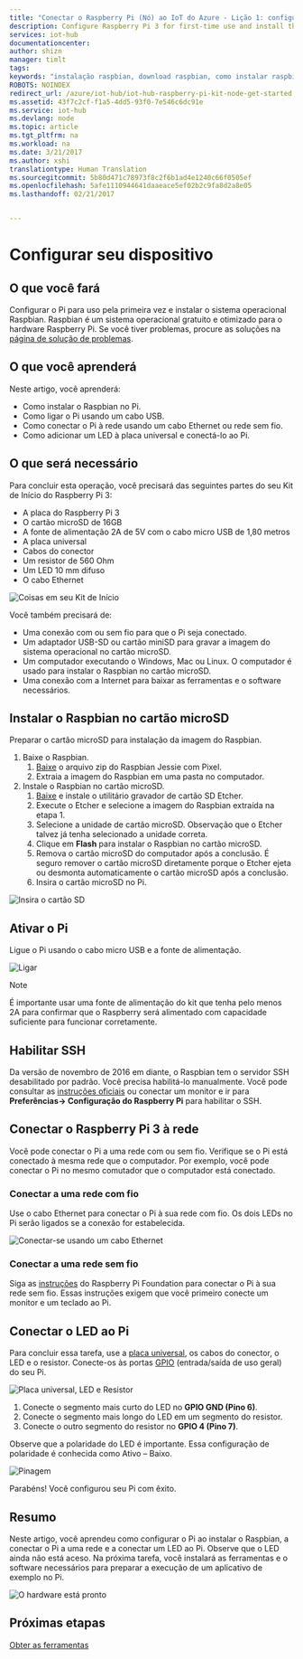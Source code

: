 ```yaml
---
title: "Conectar o Raspberry Pi (Nó) ao IoT do Azure - Lição 1: configurar dispositivo | Microsoft Docs"
description: Configure Raspberry Pi 3 for first-time use and install the Raspbian OS, a free operating system that is optimized for the Raspberry Pi hardware.
services: iot-hub
documentationcenter: 
author: shizn
manager: timlt
tags: 
keywords: "instalação raspbian, download raspbian, como instalar raspbian, configuração raspbian, instalação raspbian raspberry pi, raspberry pi instalar so, instalação de placa sd raspberry pi, conexão raspberry pi, conectar-se ao raspberry pi, conectividade raspberry pi"
ROBOTS: NOINDEX
redirect_url: /azure/iot-hub/iot-hub-raspberry-pi-kit-node-get-started
ms.assetid: 43f7c2cf-f1a5-4dd5-93f0-7e546c6dc91e
ms.service: iot-hub
ms.devlang: node
ms.topic: article
ms.tgt_pltfrm: na
ms.workload: na
ms.date: 3/21/2017
ms.author: xshi
translationtype: Human Translation
ms.sourcegitcommit: 5b80d471c78973f8c2f6b1ad4e1240c66f0505ef
ms.openlocfilehash: 5afe1110944641daaeace5ef02b2c9fa8d2a8e05
ms.lasthandoff: 02/21/2017


---
```

# <a name="configure-your-device"></a>Configurar seu dispositivo
## <a name="what-you-will-do"></a>O que você fará
Configurar o Pi para uso pela primeira vez e instalar o sistema operacional Raspbian. Raspbian é um sistema operacional gratuito e otimizado para o hardware Raspberry Pi. Se você tiver problemas, procure as soluções na [página de solução de problemas](iot-hub-raspberry-pi-kit-node-troubleshooting.md).

## <a name="what-you-will-learn"></a>O que você aprenderá
Neste artigo, você aprenderá:

* Como instalar o Raspbian no Pi.
* Como ligar o Pi usando um cabo USB.
* Como conectar o Pi à rede usando um cabo Ethernet ou rede sem fio.
* Como adicionar um LED à placa universal e conectá-lo ao Pi.

## <a name="what-you-will-need"></a>O que será necessário
Para concluir esta operação, você precisará das seguintes partes do seu Kit de Início do Raspberry Pi 3:

* A placa do Raspberry Pi 3
* O cartão microSD de 16GB
* A fonte de alimentação 2A de 5V com o cabo micro USB de 1,80 metros
* A placa universal
* Cabos do conector
* Um resistor de 560 Ohm
* Um LED 10 mm difuso
* O cabo Ethernet

![Coisas em seu Kit de Início](media/iot-hub-raspberry-pi-lessons/lesson1/starter_kit.jpg)

Você também precisará de:

* Uma conexão com ou sem fio para que o Pi seja conectado.
* Um adaptador USB-SD ou cartão miniSD para gravar a imagem do sistema operacional no cartão microSD.
* Um computador executando o Windows, Mac ou Linux. O computador é usado para instalar o Raspbian no cartão microSD.
* Uma conexão com a Internet para baixar as ferramentas e o software necessários.

## <a name="install-raspbian-on-the-microsd-card"></a>Instalar o Raspbian no cartão microSD
Preparar o cartão microSD para instalação da imagem do Raspbian.

1. Baixe o Raspbian.
   1. [Baixe](https://www.raspberrypi.org/downloads/raspbian/) o arquivo zip do Raspbian Jessie com Pixel.
   2. Extraia a imagem do Raspbian em uma pasta no computador.
2. Instale o Raspbian no cartão microSD.
   1. [Baixe](https://www.etcher.io) e instale o utilitário gravador de cartão SD Etcher.
   2. Execute o Etcher e selecione a imagem do Raspbian extraída na etapa 1.
   3. Selecione a unidade de cartão microSD.
      Observação que o Etcher talvez já tenha selecionado a unidade correta.
   4. Clique em **Flash** para instalar o Raspbian no cartão microSD.
   5. Remova o cartão microSD do computador após a conclusão.
      É seguro remover o cartão microSD diretamente porque o Etcher ejeta ou desmonta automaticamente o cartão microSD após a conclusão.
   6. Insira o cartão microSD no Pi.

![Insira o cartão SD](media/iot-hub-raspberry-pi-lessons/lesson1/insert_sdcard.jpg)

## <a name="turn-on-pi"></a>Ativar o Pi
Ligue o Pi usando o cabo micro USB e a fonte de alimentação.

![Ligar](media/iot-hub-raspberry-pi-lessons/lesson1/micro_usb_power_on.jpg)

> [!NOTE]
> É importante usar uma fonte de alimentação do kit que tenha pelo menos 2A para confirmar que o Raspberry será alimentado com capacidade suficiente para funcionar corretamente.

## <a name="enable-ssh"></a>Habilitar SSH
Da versão de novembro de 2016 em diante, o Raspbian tem o servidor SSH desabilitado por padrão. Você precisa habilitá-lo manualmente. Você pode consultar as [instruções oficiais](https://www.raspberrypi.org/documentation/remote-access/ssh/) ou conectar um monitor e ir para **Preferências-> Configuração do Raspberry Pi** para habilitar o SSH.

## <a name="connect-raspberry-pi-3-to-the-network"></a>Conectar o Raspberry Pi 3 à rede
Você pode conectar o Pi a uma rede com ou sem fio. Verifique se o Pi está conectado à mesma rede que o computador. Por exemplo, você pode conectar o Pi no mesmo comutador que o computador está conectado.

### <a name="connect-to-a-wired-network"></a>Conectar a uma rede com fio
Use o cabo Ethernet para conectar o Pi à sua rede com fio. Os dois LEDs no Pi serão ligados se a conexão for estabelecida.

![Conectar-se usando um cabo Ethernet](media/iot-hub-raspberry-pi-lessons/lesson1/connect_ethernet.jpg)

### <a name="connect-to-a-wireless-network"></a>Conectar a uma rede sem fio
Siga as [instruções](https://www.raspberrypi.org/learning/software-guide/wifi/) do Raspberry Pi Foundation para conectar o Pi à sua rede sem fio. Essas instruções exigem que você primeiro conecte um monitor e um teclado ao Pi.

## <a name="connect-the-led-to-pi"></a>Conectar o LED ao Pi
Para concluir essa tarefa, use a [placa universal](https://learn.sparkfun.com/tutorials/how-to-use-a-breadboard), os cabos do conector, o LED e o resistor. Conecte-os às portas [GPIO](https://www.raspberrypi.org/documentation/usage/gpio/) (entrada/saída de uso geral) do seu Pi.

![Placa universal, LED e Resistor](media/iot-hub-raspberry-pi-lessons/lesson1/breadboard_led_resistor.jpg)

1. Conecte o segmento mais curto do LED no **GPIO GND (Pino 6)**.
2. Conecte o segmento mais longo do LED em um segmento do resistor.
3. Conecte o outro segmento do resistor no **GPIO 4 (Pino 7)**.

Observe que a polaridade do LED é importante. Essa configuração de polaridade é conhecida como Ativo – Baixo.

![Pinagem](media/iot-hub-raspberry-pi-lessons/lesson1/pinout_breadboard.png)

Parabéns! Você configurou seu Pi com êxito.

## <a name="summary"></a>Resumo
Neste artigo, você aprendeu como configurar o Pi ao instalar o Raspbian, a conectar o Pi a uma rede e a conectar um LED ao Pi. Observe que o LED ainda não está aceso. Na próxima tarefa, você instalará as ferramentas e o software necessários para preparar a execução de um aplicativo de exemplo no Pi.

![O hardware está pronto](media/iot-hub-raspberry-pi-lessons/lesson1/hardware_ready.jpg)

## <a name="next-steps"></a>Próximas etapas
[Obter as ferramentas](iot-hub-raspberry-pi-kit-node-lesson1-get-the-tools-win32.md)


